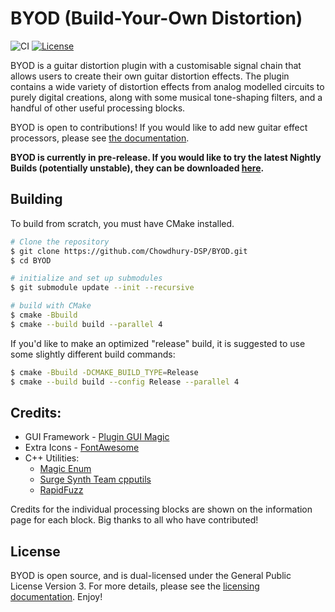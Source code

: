 # BYOD (Build-Your-Own Distortion)

![CI](https://github.com/Chowdhury-DSP/BYOD/workflows/CI/badge.svg)
[![License](https://img.shields.io/badge/License-GPL3-blue.svg)](https://opensource.org/licenses/GPL-3.0)

BYOD is a guitar distortion plugin with a customisable
signal chain that allows users to create their own guitar
distortion effects. The plugin contains a wide variety
of distortion effects from analog modelled circuits
to purely digital creations, along with some musical
tone-shaping filters, and a handful of other useful
processing blocks.

BYOD is open to contributions! If you would like to
add new guitar effect processors, please see
[the documentation](./docs).

**BYOD is currently in pre-release. If you would like to try
the latest Nightly Builds (potentially unstable),
they can be downloaded [here](https://chowdsp.com/nightly.html#byod).**

## Building

To build from scratch, you must have CMake installed.

```bash
# Clone the repository
$ git clone https://github.com/Chowdhury-DSP/BYOD.git
$ cd BYOD

# initialize and set up submodules
$ git submodule update --init --recursive

# build with CMake
$ cmake -Bbuild
$ cmake --build build --parallel 4
```

If you'd like to make an optimized "release" build, it
is suggested to use some slightly different build commands:
```bash
$ cmake -Bbuild -DCMAKE_BUILD_TYPE=Release
$ cmake --build build --config Release --parallel 4
```

## Credits:

- GUI Framework - [Plugin GUI Magic](https://github.com/ffAudio/PluginGUIMagic)
- Extra Icons - [FontAwesome](https://fontawesome.com/)
- C++ Utilities:
  - [Magic Enum](https://github.com/Neargye/magic_enum)
  - [Surge Synth Team cpputils](https://github.com/surge-synthesizer/sst-cpputils)
  - [RapidFuzz](https://github.com/maxbachmann/rapidfuzz-cpp)

Credits for the individual processing blocks are shown on
the information page for each block. Big thanks to all who
have contributed!

## License

BYOD is open source, and is dual-licensed under the 
General Public License Version 3. For more details, 
please see the [licensing documentation](./docs/Licensing.md). Enjoy!
